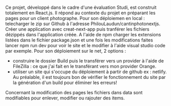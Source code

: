 Ce projet, développé dans le cadre d'une évaluation Studi, est construit totalement en React.js.
Il répond au contexte du projet en préparant les pages pour un client photographe.
Pour son déploiemen en local : telecharger le zip sur Github à l'adresse PhilouLaudun/cantinphotonextjs. Créer une application avec creat-next-app puis tranférer les fichiers dézippés dans l'application créée. A l'aide de npm charger les extensions listées dans le fichier package.json et une fois les modifications faites lancer npm run dev pour voir le site et le modifier à l'aide visual studio code par exemple.
Pour son déploiement sur le net, 2 options :
 - construire le dossier Build puis le transférer vers un provider à l'aide de FileZilla : ce que j'ai fait en le transférant vers mon provider Orange.
 - utiliser un site qui s'occupe du déploiement à partir de github ex : netlify. Au préalable, il est toujours bon de vérifier le fonctionnement du site par la génération d'un build pour éliminer les erreurs!

Concernant la modification des pages les fichiers dans data sont modifiables pour enlever, modifier ou rajouter des items.

